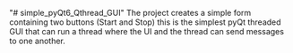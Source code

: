 "# simple_pyQt6_Qthread_GUI" 
The project creates a simple form containing two buttons (Start and Stop)
this is the simplest pyQt threaded GUI that can run a thread where the UI and the thread can send messages to one another.
